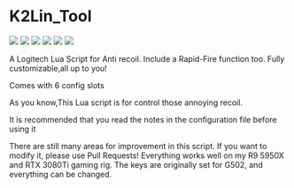 # K2Lin_Tool
![](https://img.shields.io/github/languages/top/K2Lin-Daniel/K2Lin_Tool?color=aqua&label=Pure_LUA&style=for-the-badge)  ![](https://img.shields.io/github/downloads/K2Lin-Daniel/K2Lin_Tool/total)  ![](https://img.shields.io/github/repo-size/K2Lin-Daniel/K2Lin_Tool?color=green)  ![](https://img.shields.io/github/stars/K2Lin-Daniel/K2Lin_Tool)  ![](https://img.shields.io/github/commits-since/K2Lin-Daniel/K2Lin_Tool/latest) ![](https://img.shields.io/badge/Logitech-GHUB-blue)

A Logitech Lua Script for Anti recoil. Include a Rapid-Fire function too. Fully customizable,all up to you!

Comes with 6 config slots

As you know,This Lua script is for control those annoying recoil.

It is recommended that you read the notes in the configuration file before using it

There are still many areas for improvement in this script. If you want to modify it, please use Pull Requests!
Everything works well on my R9 5950X and RTX 3080Ti gaming rig. The keys are originally set for G502, and everything can be changed.

[](https://img.shields.io/github/issues/K2Lin-Daniel/K2Lin_Tool)
